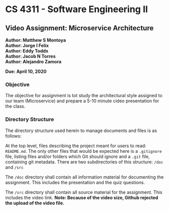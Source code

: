 # CS 4311 - Software Engineering II

## Video Assignment: Microservice Architecture

**Author: Matthew S Montoya**</br>
**Author: Jorge I Felix**</br>
**Author: Eddy Toddx**</br>
**Author: Jacob N Torres**</br>
**Author: Alejandro Zamora**

**Due: April 10, 2020**

### Objective

The objective for assignment is tot study the architectural style assigned to our team (Microservice) and prepare a 5-10 minute cideo presentation for the class.

### Directory Structure

The directory structure used herein to manage documents and files is as follows:

At the top level, files describing the project meant for users to read: ```README.md```. The only other files that would be expected here is a ```.gitignore``` file, listing files and/or folders which Git should ignore and a ```.git``` file, containing git metadata. There are two subdirectories of this structure: ```/doc``` and ```/src```

The ```/doc``` directory shall contain all information material for documenting the assignment. This includes the presentation and the quiz questions.

The ```/src``` directory shall contain all source material for the assignment. This includes the video link. **Note: Because of the video size, Github rejected the upload of the video file.**
